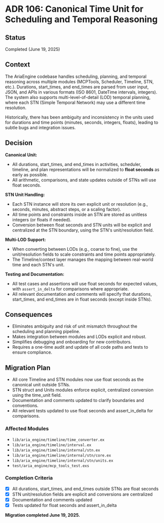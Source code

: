 # ADR 106: Canonical Time Unit for Scheduling and Temporal Reasoning

<!-- @adr_serial R25V0032371 -->

## Status

Completed (June 19, 2025)

## Context

The AriaEngine codebase handles scheduling, planning, and temporal reasoning across multiple modules (MCPTools, Scheduler, Timeline, STN, etc.). Durations, start_times, and end_times are parsed from user input, JSON, and APIs in various formats (ISO 8601, DateTime intervals, integers). The system also supports multi-level-of-detail (LOD) temporal planning, where each STN (Simple Temporal Network) may use a different time resolution.

Historically, there has been ambiguity and inconsistency in the units used for durations and time points (minutes, seconds, integers, floats), leading to subtle bugs and integration issues.

## Decision

**Canonical Unit:**

- All durations, start_times, and end_times in activities, scheduler, timeline, and plan representations will be normalized to **float seconds** as early as possible.
- All arithmetic, comparisons, and state updates outside of STNs will use float seconds.

**STN Unit Handling:**

- Each STN instance will store its own explicit unit or resolution (e.g., seconds, minutes, abstract steps, or a scaling factor).
- All time points and constraints inside an STN are stored as unitless integers (or floats if needed).
- Conversion between float seconds and STN units will be explicit and centralized at the STN boundary, using the STN's unit/resolution field.

**Multi-LOD Support:**

- When converting between LODs (e.g., coarse to fine), use the unit/resolution fields to scale constraints and time points appropriately.
- The Timeline/context layer manages the mapping between real-world time and each STN's unit.

**Testing and Documentation:**

- All test cases and assertions will use float seconds for expected values, with `assert_in_delta` for comparisons where appropriate.
- All relevant documentation and comments will specify that durations, start_times, and end_times are in float seconds (except inside STNs).

## Consequences

- Eliminates ambiguity and risk of unit mismatch throughout the scheduling and planning pipeline.
- Makes integration between modules and LODs explicit and robust.
- Simplifies debugging and onboarding for new contributors.
- Requires a one-time audit and update of all code paths and tests to ensure compliance.

## Migration Plan

- All core Timeline and STN modules now use float seconds as the canonical unit outside STNs.
- STN struct and Units modules enforce explicit, centralized conversion using the time_unit field.
- Documentation and comments updated to clarify boundaries and conventions.
- All relevant tests updated to use float seconds and assert_in_delta for comparisons.

### Affected Modules

- `lib/aria_engine/timeline/time_converter.ex`
- `lib/aria_engine/timeline/interval.ex`
- `lib/aria_engine/timeline/internal/stn.ex`
- `lib/aria_engine/timeline/internal/stn/core.ex`
- `lib/aria_engine/timeline/internal/stn/units.ex`
- `test/aria_engine/mcp_tools_test.exs`

### Completion Criteria

- [x] All durations, start_times, and end_times outside STNs are float seconds
- [x] STN unit/resolution fields are explicit and conversions are centralized
- [x] Documentation and comments updated
- [x] Tests updated for float seconds and assert_in_delta

**Migration completed June 19, 2025.**
